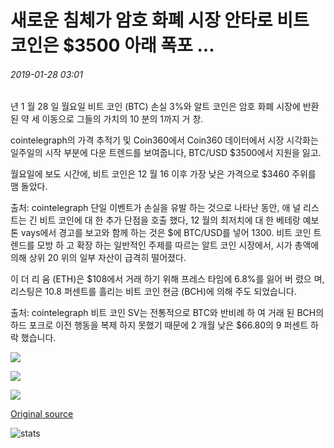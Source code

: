 # 새로운 침체가 암호 화폐 시장 안타로 비트 코인은 $3500 아래 폭포 ...

###### 2019-01-28 03:01

년 1 월 28 일 월요일 비트 코인 (BTC) 손실 3%와 알트 코인은 암호 화폐 시장에 반환 된 약 세 이동으로 그들의 가치의 10 분의 1까지 거 창.

cointelegraph의 가격 추적기 및 Coin360에서 Coin360 데이터에서 시장 시각화는 일주일의 시작 부분에 다운 트렌드를 보여줍니다, BTC/USD $3500에서 지원을 잃고.

월요일에 보도 시간에, 비트 코인은 12 월 16 이후 가장 낮은 가격으로 $3460 주위를 맴 돌았다.

출처: cointelegraph 단일 이벤트가 손실을 유발 하는 것으로 나타난 동안, 애 널 리스트는 긴 비트 코인에 대 한 추가 단점을 호출 했다, 12 월의 최저치에 대 한 베테랑 예보 톤 vays에서 경고를 보고와 함께 하는 것은 $에 BTC/USD를 넣어 1300. 비트 코인 트렌드를 모방 하 고 확장 하는 일반적인 주제를 따르는 알트 코인 시장에서, 시가 총액에 의해 상위 20 위의 일부 자산이 급격히 떨어졌다.

이 더 리 움 (ETH)은 $108에서 거래 하기 위해 프레스 타임에 6.8%를 잃어 버 렸으 며, 리스팅은 10.8 퍼센트를 흘리는 비트 코인 현금 (BCH)에 의해 주도 되었습니다.

출처: cointelegraph 비트 코인 SV는 전통적으로 BTC와 반비례 하 여 거래 된 BCH의 하드 포크로 이전 행동을 복제 하지 못했기 때문에 2 개월 낮은 $66.80의 9 퍼센트 하락 했습니다.

![](https://s3.cointelegraph.com/storage/uploads/view/b3a3a83b0aff4aa8e32f0955b6e92156.png)

![](https://s3.cointelegraph.com/storage/uploads/view/fd61f2ef71e56d78f362dbbda9389962.png)

![](https://s3.cointelegraph.com/storage/uploads/view/24af7433e5a3955e62aa1f82c014a012.jpg)

[Original source](https://cointelegraph.com/news/bitcoin-falls-below-3-500-as-fresh-downturn-hits-cryptocurrency-markets)

![stats](https://c.statcounter.com/11760860/0/a89fa40b/1/ "stats")